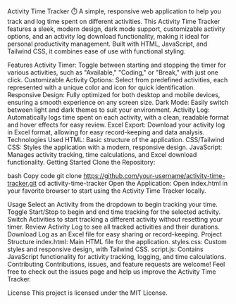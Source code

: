 Activity Time Tracker ⏱️
A simple, responsive web application to help you track and log time spent on different activities. This Activity Time Tracker features a sleek, modern design, dark mode support, customizable activity options, and an activity log download functionality, making it ideal for personal productivity management. Built with HTML, JavaScript, and Tailwind CSS, it combines ease of use with functional styling.

Features
Activity Timer: Toggle between starting and stopping the timer for various activities, such as "Available," "Coding," or "Break," with just one click.
Customizable Activity Options: Select from predefined activities, each represented with a unique color and icon for quick identification.
Responsive Design: Fully optimized for both desktop and mobile devices, ensuring a smooth experience on any screen size.
Dark Mode: Easily switch between light and dark themes to suit your environment.
Activity Log: Automatically logs time spent on each activity, with a clean, readable format and hover effects for easy review.
Excel Export: Download your activity log in Excel format, allowing for easy record-keeping and data analysis.
Technologies Used
HTML: Basic structure of the application.
CSS/Tailwind CSS: Styles the application with a modern, responsive design.
JavaScript: Manages activity tracking, time calculations, and Excel download functionality.
Getting Started
Clone the Repository:

bash
Copy code
git clone https://github.com/your-username/activity-time-tracker.git
cd activity-time-tracker
Open the Application: Open index.html in your favorite browser to start using the Activity Time Tracker locally.

Usage
Select an Activity from the dropdown to begin tracking your time.
Toggle Start/Stop to begin and end time tracking for the selected activity.
Switch Activities to start tracking a different activity without resetting your timer.
Review Activity Log to see all tracked activities and their durations.
Download Log as an Excel file for easy sharing or record-keeping.
Project Structure
index.html: Main HTML file for the application.
styles.css: Custom styles and responsive design, with Tailwind CSS.
script.js: Contains JavaScript functionality for activity tracking, logging, and time calculations.
Contributing
Contributions, issues, and feature requests are welcome! Feel free to check out the issues page and help us improve the Activity Time Tracker.

License
This project is licensed under the MIT License.
